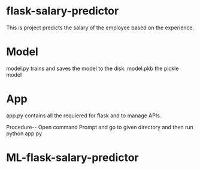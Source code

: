 # flask-salary-predictor
This is project predicts the salary of the employee based on the experience.

# Model
model.py trains and saves the model to the disk.
model.pkb the pickle model 

# App
app.py contains all the requiered for flask and to manage APIs.



Procedure--
Open command Prompt and go to given directory and then run python app.py
# ML-flask-salary-predictor
